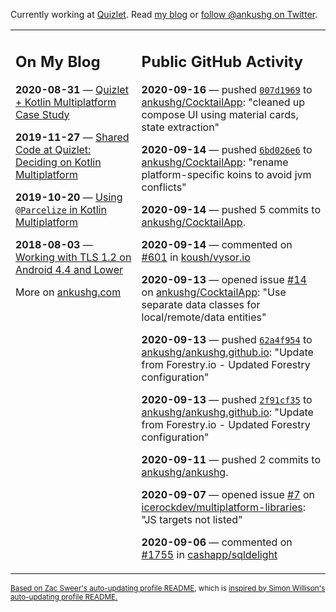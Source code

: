 Currently working at [Quizlet](https://quizlet.com/). Read [my blog](https://ankushg.com/) or [follow @ankushg on Twitter](https://twitter.com/ankushg).

<table><tr><td valign="top" width="40%">

## On My Blog
<!-- blog starts -->
**2020-08-31** — [Quizlet + Kotlin Multiplatform Case Study](https://ankushg.com/posts/quizlet-kotlin-multiplatform-case-study/)

**2019-11-27** — [Shared Code at Quizlet: Deciding on Kotlin Multiplatform](https://ankushg.com/posts/shared-code-kotlin-multiplatform/)

**2019-10-20** — [Using `@Parcelize` in Kotlin Multiplatform](https://ankushg.com/posts/multiplatform-parcelize/)

**2018-08-03** — [Working with TLS 1.2 on Android 4.4 and Lower](https://ankushg.com/posts/tls-1.2-on-android/)
<!-- blog ends -->
More on [ankushg.com](https://ankushg.com/)
</td><td valign="top" width="60%">

## Public GitHub Activity
<!-- githubActivity starts -->
**2020-09-16** — pushed [`007d1969`](https://github.com/ankushg/CocktailApp/commit/007d1969c188a0f1534c7bb821a941f5e53fd614) to [ankushg/CocktailApp](https://api.github.com/repos/ankushg/CocktailApp): "cleaned up compose UI using material cards, state extraction"

**2020-09-14** — pushed [`6bd026e6`](https://github.com/ankushg/CocktailApp/commit/6bd026e69ed312b993129b5c968cf15028dcafb5) to [ankushg/CocktailApp](https://api.github.com/repos/ankushg/CocktailApp): "rename platform-specific koins to avoid jvm conflicts"

**2020-09-14** — pushed 5 commits to [ankushg/CocktailApp](https://api.github.com/repos/ankushg/CocktailApp).

**2020-09-14** — commented on [#601](https://github.com/koush/vysor.io/issues/601#issuecomment-692161460) in [koush/vysor.io](https://api.github.com/repos/koush/vysor.io)

**2020-09-13** — opened issue [#14](https://github.com/ankushg/CocktailApp/issues/14) on [ankushg/CocktailApp](https://api.github.com/repos/ankushg/CocktailApp): "Use separate data classes for local/remote/data entities"

**2020-09-13** — pushed [`62a4f954`](https://github.com/ankushg/ankushg.github.io/commit/62a4f95440bf2ec8dc19415e93fd3ef737c5ea3f) to [ankushg/ankushg.github.io](https://api.github.com/repos/ankushg/ankushg.github.io): "Update from Forestry.io - Updated Forestry configuration"

**2020-09-13** — pushed [`2f91cf35`](https://github.com/ankushg/ankushg.github.io/commit/2f91cf350856ade03a606ee8a422db886c022fa8) to [ankushg/ankushg.github.io](https://api.github.com/repos/ankushg/ankushg.github.io): "Update from Forestry.io - Updated Forestry configuration"

**2020-09-11** — pushed 2 commits to [ankushg/ankushg](https://api.github.com/repos/ankushg/ankushg).

**2020-09-07** — opened issue [#7](https://github.com/icerockdev/multiplatform-libraries/issues/7) on [icerockdev/multiplatform-libraries](https://api.github.com/repos/icerockdev/multiplatform-libraries): "JS targets not listed"

**2020-09-06** — commented on [#1755](https://github.com/cashapp/sqldelight/issues/1755#issuecomment-687852776) in [cashapp/sqldelight](https://api.github.com/repos/cashapp/sqldelight)
<!-- githubActivity ends -->
</td></tr></table>

<sub><a href="https://github.com/ZacSweers/ZacSweers">Based on Zac Sweer's auto-updating profile README</a>, which is <a href="https://simonwillison.net/2020/Jul/10/self-updating-profile-readme/">inspired by Simon Willison's auto-updating profile README.</a></sub>